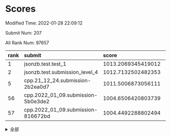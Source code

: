# Scores

Modified Time: 2022-01-28 22:09:12

Submit Num: 207

All Rank Num: 97657

| rank |               submit               |       score        |       sigma        | pk_num |
| :--- | :--------------------------------- | :----------------- | :----------------- | :----- |
| 1    | jsonzb.test.test_1                 | 1013.2069345419012 | 0.8164226697548935 | 1885   |
| 2    | jsonzb.test.submission_level_4     | 1012.7132502482353 | 0.8385200193173167 | 1886   |
| 5    | cpp.21_12_24.submission-2b2ea0d7   | 1011.5006873056111 | 0.7639340963943405 | 1886   |
| 56   | cpp.2022_01_09.submission-5b0e3de2 | 1004.6506420803739 | 0.7132436612938433 | 1889   |
| 57   | cpp.2022_01_09.submission-816672bd | 1004.4492288802494 | 0.7196279181234864 | 1886   |


<details>
<summary>全部</summary>

| rank |                 submit                 |       score        |       sigma        | pk_num |
| :--- | :------------------------------------- | :----------------- | :----------------- | :----- |
| 1    | jsonzb.test.test_1                     | 1013.2069345419012 | 0.8164226697548935 | 1885   |
| 2    | jsonzb.test.submission_level_4         | 1012.7132502482353 | 0.8385200193173167 | 1886   |
| 3    | gobigger.level_3.submission_level_3_2  | 1012.0143159558013 | 0.7643031952682924 | 1887   |
| 4    | gobigger.level_3.submission_level_3_5  | 1011.6171487596066 | 0.7726859172313637 | 1892   |
| 5    | cpp.21_12_24.submission-2b2ea0d7       | 1011.5006873056111 | 0.7639340963943405 | 1886   |
| 6    | gobigger.level_3.submission_level_3_32 | 1011.3388404407433 | 0.7572185263201013 | 1889   |
| 7    | gobigger.level_3.submission_level_3_9  | 1011.2227671332432 | 0.7655332677651816 | 1891   |
| 8    | gobigger.level_3.submission_level_3_40 | 1010.8954088903772 | 0.7811598116514903 | 1892   |
| 9    | gobigger.level_3.submission_level_3_31 | 1010.8466519187134 | 0.7707042320632622 | 1888   |
| 10   | gobigger.level_3.submission_level_3_49 | 1010.476973604272  | 0.7762719412204091 | 1888   |
| 11   | gobigger.level_3.submission_level_3_45 | 1010.4704938114907 | 0.772921328526729  | 1885   |
| 12   | gobigger.level_3.submission_level_3_42 | 1010.4617294556086 | 0.7733844693304249 | 1883   |
| 13   | gobigger.level_3.submission_level_3_27 | 1010.3921313898403 | 0.7500691533284232 | 1887   |
| 14   | gobigger.level_3.submission_level_3_19 | 1010.3180259809766 | 0.7780108786710642 | 1886   |
| 15   | gobigger.level_3.submission_level_3_46 | 1010.2462929549451 | 0.7521986900625236 | 1889   |
| 16   | gobigger.level_3.submission_level_3_17 | 1010.1564242716935 | 0.766640940073134  | 1890   |
| 17   | gobigger.level_3.submission_level_3_15 | 1010.1335096758733 | 0.7490578267341388 | 1888   |
| 18   | gobigger.level_3.submission_level_3_0  | 1010.1196198263173 | 0.7518683418225813 | 1889   |
| 19   | gobigger.level_3.submission_level_3_48 | 1010.0625315186779 | 0.7576675207589586 | 1890   |
| 20   | gobigger.level_3.submission_level_3_26 | 1010.0435595029016 | 0.7576716341941855 | 1890   |
| 21   | gobigger.level_3.submission_level_3_14 | 1010.0405453724218 | 0.7652523824005084 | 1884   |
| 22   | gobigger.level_3.submission_level_3_3  | 1009.9882574023102 | 0.7560924570398938 | 1892   |
| 23   | gobigger.level_3.submission_level_3_7  | 1009.9638511616854 | 0.7932063223802477 | 1880   |
| 24   | gobigger.level_3.submission_level_3_25 | 1009.953676149155  | 0.7652125375329693 | 1887   |
| 25   | gobigger.level_3.submission_level_3_21 | 1009.8893228140532 | 0.7455660794835275 | 1885   |
| 26   | gobigger.level_3.submission_level_3_30 | 1009.8847482363002 | 0.7248344498228784 | 1887   |
| 27   | gobigger.level_3.submission_level_3_8  | 1009.8388022931464 | 0.7474910871552977 | 1888   |
| 28   | gobigger.level_3.submission_level_3_47 | 1009.789921077683  | 0.7542257893793478 | 1887   |
| 29   | gobigger.level_3.submission_level_3_6  | 1009.7856271101535 | 0.7629558684176385 | 1891   |
| 30   | gobigger.level_3.submission_level_3_23 | 1009.7689949967051 | 0.7450002138344316 | 1887   |
| 31   | gobigger.level_3.submission_level_3_38 | 1009.7387479642227 | 0.767474414575762  | 1891   |
| 32   | gobigger.level_3.submission_level_3_20 | 1009.7299287291627 | 0.7809212508745794 | 1882   |
| 33   | gobigger.level_3.submission_level_3_36 | 1009.6905001856286 | 0.7515098184300746 | 1889   |
| 34   | gobigger.level_3.submission_level_3_1  | 1009.5656837710068 | 0.7545568129316277 | 1883   |
| 35   | gobigger.level_3.submission_level_3_13 | 1009.5483567355533 | 0.7548767395943846 | 1888   |
| 36   | gobigger.level_3.submission_level_3_10 | 1009.4493723171928 | 0.7641733288011044 | 1884   |
| 37   | gobigger.level_3.submission_level_3_35 | 1009.437499938414  | 0.7586168303137262 | 1883   |
| 38   | gobigger.level_3.submission_level_3_24 | 1009.4043859611318 | 0.7555287387066778 | 1884   |
| 39   | gobigger.level_3.submission_level_3_12 | 1009.2583376423735 | 0.7370845111880818 | 1892   |
| 40   | gobigger.level_3.submission_level_3_11 | 1009.2540779755088 | 0.7704026262144255 | 1887   |
| 41   | gobigger.level_3.submission_level_3_4  | 1009.1413553630075 | 0.7409604191487414 | 1890   |
| 42   | gobigger.level_3.submission_level_3_34 | 1009.1317132856939 | 0.7468978928030311 | 1887   |
| 43   | gobigger.level_3.submission_level_3_44 | 1009.1197526362349 | 0.7671797624747425 | 1888   |
| 44   | gobigger.level_3.submission_level_3_16 | 1009.1065438835244 | 0.7704842186176533 | 1883   |
| 45   | gobigger.level_3.submission_level_3_37 | 1009.0990271923648 | 0.7349514026955344 | 1890   |
| 46   | gobigger.level_3.submission_level_3_39 | 1009.0761276769091 | 0.7428719009256726 | 1886   |
| 47   | gobigger.level_3.submission_level_3_18 | 1009.0671144244425 | 0.7614587131865432 | 1890   |
| 48   | gobigger.level_3.submission_level_3_28 | 1008.942475292456  | 0.7295665156592321 | 1885   |
| 49   | gobigger.level_3.submission_level_3_41 | 1008.5871088322941 | 0.748974899472888  | 1896   |
| 50   | gobigger.level_3.submission_level_3_22 | 1008.5868954457401 | 0.765168061410478  | 1886   |
| 51   | gobigger.level_3.submission_level_3_43 | 1008.4719584004321 | 0.7340317030251381 | 1890   |
| 52   | gobigger.level_3.submission_level_3_29 | 1008.4589887294303 | 0.7504136476716464 | 1884   |
| 53   | gobigger.level_3.submission_level_3_33 | 1008.3393969810529 | 0.7387627195412723 | 1889   |
| 54   | gobigger.level_1.submission_level_1_19 | 1005.2077380611933 | 0.7253026672520411 | 1885   |
| 55   | gobigger.level_1.submission_level_1_36 | 1004.7383540903813 | 0.7199624216738658 | 1888   |
| 56   | cpp.2022_01_09.submission-5b0e3de2     | 1004.6506420803739 | 0.7132436612938433 | 1889   |
| 57   | cpp.2022_01_09.submission-816672bd     | 1004.4492288802494 | 0.7196279181234864 | 1886   |
| 58   | gobigger.level_1.submission_level_1_16 | 1004.4412839955536 | 0.7241105666243478 | 1889   |
| 59   | gobigger.level_1.submission_level_1_6  | 1004.3068227673118 | 0.7150165761321811 | 1890   |
| 60   | gobigger.level_1.submission_level_1_15 | 1004.2859510547952 | 0.7156306656152238 | 1889   |
| 61   | gobigger.level_1.submission_level_1_46 | 1004.228890995188  | 0.7118407753449054 | 1886   |
| 62   | gobigger.level_1.submission_level_1_28 | 1004.1471208589128 | 0.706920476829481  | 1888   |
| 63   | gobigger.level_1.submission_level_1_33 | 1004.0110598887007 | 0.7246253694226545 | 1888   |
| 64   | gobigger.level_1.submission_level_1_5  | 1003.9837978179547 | 0.7295013830084487 | 1890   |
| 65   | gobigger.level_1.submission_level_1_29 | 1003.9047070329459 | 0.7111188196386962 | 1886   |
| 66   | gobigger.level_1.submission_level_1_17 | 1003.8816355073733 | 0.7068506106291993 | 1885   |
| 67   | gobigger.level_1.submission_level_1_37 | 1003.8427136586549 | 0.7104309683790084 | 1885   |
| 68   | gobigger.level_1.submission_level_1_21 | 1003.835208752815  | 0.7214436111947848 | 1889   |
| 69   | gobigger.level_1.submission_level_1_2  | 1003.8110998701001 | 0.739965602680475  | 1890   |
| 70   | gobigger.level_1.submission_level_1_7  | 1003.7959712715456 | 0.7180040902478673 | 1890   |
| 71   | gobigger.level_1.submission_level_1_18 | 1003.7263176947498 | 0.7232239848520264 | 1885   |
| 72   | gobigger.level_1.submission_level_1_1  | 1003.6713580535495 | 0.7202034174720361 | 1886   |
| 73   | gobigger.level_1.submission_level_1_32 | 1003.6523978149971 | 0.7156106252984767 | 1881   |
| 74   | gobigger.level_1.submission_level_1_13 | 1003.6334970098039 | 0.7161292537081752 | 1884   |
| 75   | gobigger.level_1.submission_level_1_34 | 1003.6275992416663 | 0.7109201896524285 | 1888   |
| 76   | gobigger.level_1.submission_level_1_45 | 1003.6020058683911 | 0.7240182225094726 | 1888   |
| 77   | gobigger.level_1.submission_level_1_0  | 1003.5527344398577 | 0.7143314624047546 | 1888   |
| 78   | gobigger.level_1.submission_level_1_30 | 1003.5064379327845 | 0.7264573332924867 | 1888   |
| 79   | gobigger.level_1.submission_level_1_12 | 1003.4447183622583 | 0.7220429402253705 | 1890   |
| 80   | gobigger.level_1.submission_level_1_20 | 1003.4134660883097 | 0.7210962714918426 | 1885   |
| 81   | gobigger.level_1.submission_level_1_48 | 1003.3977842545402 | 0.716029193970874  | 1891   |
| 82   | gobigger.level_1.submission_level_1_43 | 1003.2394383964865 | 0.7211376190953647 | 1882   |
| 83   | gobigger.level_1.submission_level_1_9  | 1003.0740070098846 | 0.7219615022371794 | 1887   |
| 84   | gobigger.level_1.submission_level_1_26 | 1003.0241102782891 | 0.7273845143615159 | 1888   |
| 85   | gobigger.level_1.submission_level_1_11 | 1002.8395734169166 | 0.7144040173633298 | 1884   |
| 86   | gobigger.level_1.submission_level_1_27 | 1002.7505581967247 | 0.7042181312431844 | 1888   |
| 87   | gobigger.level_1.submission_level_1_40 | 1002.7343411953757 | 0.7011540160364481 | 1886   |
| 88   | gobigger.level_1.submission_level_1_44 | 1002.7072270236844 | 0.7173306870058276 | 1887   |
| 89   | gobigger.level_1.submission_level_1_22 | 1002.693332126696  | 0.7175512527678145 | 1885   |
| 90   | gobigger.level_1.submission_level_1_42 | 1002.6752878181297 | 0.7181084057048188 | 1882   |
| 91   | gobigger.level_1.submission_level_1_39 | 1002.6187641003002 | 0.7131310576405447 | 1889   |
| 92   | gobigger.level_1.submission_level_1_25 | 1002.5876612833426 | 0.7160222983667571 | 1883   |
| 93   | gobigger.level_1.submission_level_1_14 | 1002.5641399028857 | 0.707698768985602  | 1886   |
| 94   | gobigger.level_1.submission_level_1_41 | 1002.5351688470188 | 0.7106414069430756 | 1890   |
| 95   | gobigger.level_1.submission_level_1_3  | 1002.5103089169506 | 0.729328101589108  | 1881   |
| 96   | gobigger.level_1.submission_level_1_38 | 1002.4449284236101 | 0.7086259343068106 | 1885   |
| 97   | gobigger.level_1.submission_level_1_8  | 1002.4149349850859 | 0.7118749700626663 | 1878   |
| 98   | gobigger.level_1.submission_level_1_35 | 1002.4047699759491 | 0.7015252555979482 | 1889   |
| 99   | gobigger.level_1.submission_level_1_49 | 1002.3812936152935 | 0.7136113957467631 | 1887   |
| 100  | gobigger.level_1.submission_level_1_47 | 1002.3692448250007 | 0.7141132731126449 | 1889   |
| 101  | gobigger.level_1.submission_level_1_31 | 1002.1906716997211 | 0.723104707385536  | 1888   |
| 102  | gobigger.level_1.submission_level_1_24 | 1002.0540519789247 | 0.7054732675014611 | 1884   |
| 103  | gobigger.level_1.submission_level_1_23 | 1002.0084530640127 | 0.7096686623062467 | 1884   |
| 104  | gobigger.level_1.submission_level_1_10 | 1001.9119332047833 | 0.716773407285556  | 1885   |
| 105  | gobigger.level_1.submission_level_1_4  | 1001.5081399992449 | 0.7182946583933302 | 1886   |
| 106  | gobigger.random.submission_random_34   | 997.3547375389596  | 0.7078903689705971 | 1886   |
| 107  | gobigger.random.submission_random_23   | 997.2463014008182  | 0.7152592138123507 | 1885   |
| 108  | gobigger.random.submission_random_38   | 997.213008547689   | 0.6943377570600515 | 1888   |
| 109  | gobigger.random.submission_random_21   | 997.0641166752149  | 0.7076084663075439 | 1893   |
| 110  | gobigger.random.submission_random_9    | 996.8399186435483  | 0.7136235493537888 | 1888   |
| 111  | gobigger.random.submission_random_36   | 996.782739363511   | 0.7141075245514099 | 1885   |
| 112  | gobigger.random.submission_random_19   | 996.7049712299603  | 0.7136146563114428 | 1882   |
| 113  | gobigger.random.submission_random_41   | 996.6913118491055  | 0.7108746328267878 | 1886   |
| 114  | gobigger.random.submission_random_8    | 996.6203246846751  | 0.70201152317659   | 1883   |
| 115  | gobigger.random.submission_random_27   | 996.6113637450538  | 0.71198033479403   | 1888   |
| 116  | gobigger.random.submission_random_7    | 996.4989346854064  | 0.7113198009650129 | 1891   |
| 117  | gobigger.random.submission_random_37   | 996.4697306417294  | 0.7039708845736373 | 1886   |
| 118  | gobigger.random.submission_random_28   | 996.4364610822457  | 0.7020889029950519 | 1887   |
| 119  | gobigger.random.submission_random_18   | 996.3035947077358  | 0.7119790721722    | 1887   |
| 120  | gobigger.random.submission_random_6    | 996.3030240760776  | 0.707188912135739  | 1891   |
| 121  | gobigger.random.submission_random_16   | 996.2883610136321  | 0.7090421644505247 | 1886   |
| 122  | gobigger.random.submission_random_10   | 996.2784203463228  | 0.7095460996420173 | 1888   |
| 123  | gobigger.random.submission_random_45   | 996.1715728189893  | 0.6918005744617899 | 1889   |
| 124  | gobigger.random.submission_random_46   | 996.1296743339772  | 0.7068514226599135 | 1889   |
| 125  | gobigger.random.submission_random_17   | 996.125021755647   | 0.7117526872235488 | 1885   |
| 126  | gobigger.random.submission_random_14   | 996.0987108956351  | 0.7093942958402388 | 1892   |
| 127  | gobigger.random.submission_random_0    | 996.0849805249889  | 0.7102219753124811 | 1887   |
| 128  | gobigger.random.submission_random_15   | 996.067215593897   | 0.7039214002508614 | 1885   |
| 129  | gobigger.random.submission_random_22   | 996.063681696477   | 0.7162328859653402 | 1886   |
| 130  | gobigger.random.submission_random_44   | 996.0546226370676  | 0.7026901547860007 | 1895   |
| 131  | gobigger.random.submission_random_39   | 996.0525924333022  | 0.7075915921722418 | 1886   |
| 132  | gobigger.random.submission_random_3    | 996.0517468374852  | 0.7046080491822465 | 1887   |
| 133  | gobigger.random.submission_random_35   | 996.0143990291085  | 0.6992235211315795 | 1890   |
| 134  | gobigger.random.submission_random_31   | 995.9931399237179  | 0.7040685407922923 | 1886   |
| 135  | gobigger.random.submission_random_26   | 995.9910315591137  | 0.7014636812063928 | 1883   |
| 136  | gobigger.random.submission_random_11   | 995.9448274083948  | 0.7034329030743224 | 1889   |
| 137  | gobigger.random.submission_random_13   | 995.8322532793712  | 0.7158588443615449 | 1891   |
| 138  | gobigger.random.submission_random_29   | 995.8291611667471  | 0.7148324814993401 | 1887   |
| 139  | gobigger.random.submission_random_30   | 995.8250099346737  | 0.7055341362100808 | 1889   |
| 140  | gobigger.random.submission_random_47   | 995.73381745038    | 0.7068775569510225 | 1884   |
| 141  | gobigger.random.submission_random_24   | 995.7211275268979  | 0.7154744979982233 | 1881   |
| 142  | gobigger.random.submission_random_12   | 995.6846814914472  | 0.7121528382390329 | 1888   |
| 143  | gobigger.random.submission_random_5    | 995.678751578793   | 0.7078407500433324 | 1885   |
| 144  | gobigger.random.submission_random_43   | 995.5706720932828  | 0.6986153984865738 | 1891   |
| 145  | gobigger.random.submission_random_2    | 995.4268391924923  | 0.7204634118857193 | 1888   |
| 146  | gobigger.random.submission_random_40   | 995.4182184327987  | 0.7221199568021747 | 1884   |
| 147  | gobigger.random.submission_random_42   | 995.4067100547273  | 0.7247409945736899 | 1883   |
| 148  | gobigger.random.submission_random_4    | 995.3892535249661  | 0.7098834517344655 | 1887   |
| 149  | gobigger.random.submission_random_32   | 995.3791441568864  | 0.715741280434562  | 1883   |
| 150  | gobigger.random.submission_random_25   | 995.2871235877033  | 0.716230397019252  | 1893   |
| 151  | gobigger.random.submission_random_33   | 995.1652710166957  | 0.7106050131423227 | 1890   |
| 152  | gobigger.random.submission_random_1    | 995.1534448189883  | 0.716223007655492  | 1882   |
| 153  | gobigger.random.submission_random_20   | 995.1354726520702  | 0.7091782355196494 | 1885   |
| 154  | gobigger.random.submission_random_49   | 994.8191596113061  | 0.7201152589768938 | 1886   |
| 155  | gobigger.random.submission_random_48   | 994.4477917196871  | 0.7280878575217183 | 1885   |
| 156  | gobigger.level_2.submission_level_2_46 | 993.5557291918703  | 0.7177901600638731 | 1889   |
| 157  | gobigger.level_2.submission_level_2_23 | 993.3934735920387  | 0.7443639777704701 | 1893   |
| 158  | gobigger.level_2.submission_level_2_6  | 993.3789895408335  | 0.7424168077638602 | 1889   |
| 159  | gobigger.level_2.submission_level_2_0  | 993.2303908928798  | 0.7440959121634639 | 1890   |
| 160  | gobigger.level_2.submission_level_2_12 | 993.1563437337572  | 0.7455077230859499 | 1885   |
| 161  | gobigger.level_2.submission_level_2_39 | 993.1244408612819  | 0.7651180501408414 | 1884   |
| 162  | gobigger.level_2.submission_level_2_32 | 993.1207762022143  | 0.7375383870890112 | 1889   |
| 163  | gobigger.level_2.submission_level_2_3  | 992.8515621126111  | 0.7441989650971009 | 1886   |
| 164  | gobigger.level_2.submission_level_2_15 | 992.6425718286379  | 0.7489218943078159 | 1890   |
| 165  | gobigger.level_2.submission_level_2_14 | 992.5793155887238  | 0.7618915057053831 | 1891   |
| 166  | gobigger.level_2.submission_level_2_40 | 992.5759247450535  | 0.7364427663607844 | 1889   |
| 167  | gobigger.level_2.submission_level_2_24 | 992.561630539538   | 0.7533847343014869 | 1889   |
| 168  | gobigger.level_2.submission_level_2_1  | 992.5429162613827  | 0.7438884484256095 | 1890   |
| 169  | gobigger.level_2.submission_level_2_17 | 992.5135565514402  | 0.7312516206948285 | 1885   |
| 170  | gobigger.level_2.submission_level_2_22 | 992.4867856107719  | 0.756357070732697  | 1889   |
| 171  | gobigger.level_2.submission_level_2_4  | 992.437597727116   | 0.7566079142004533 | 1885   |
| 172  | gobigger.level_2.submission_level_2_9  | 992.3469083293458  | 0.7332939388236892 | 1889   |
| 173  | gobigger.level_2.submission_level_2_36 | 992.3260141268132  | 0.7468447986941356 | 1886   |
| 174  | gobigger.level_2.submission_level_2_19 | 992.2801096468602  | 0.7507949515849757 | 1888   |
| 175  | gobigger.level_2.submission_level_2_44 | 992.2652972186936  | 0.7453157077390195 | 1884   |
| 176  | gobigger.level_2.submission_level_2_27 | 992.2567753392811  | 0.7372901985987634 | 1883   |
| 177  | gobigger.level_2.submission_level_2_26 | 992.2358619816913  | 0.7309636239919313 | 1884   |
| 178  | gobigger.level_2.submission_level_2_30 | 992.2308648644977  | 0.7517664182723897 | 1890   |
| 179  | gobigger.level_2.submission_level_2_42 | 992.2125131257818  | 0.7550139817566931 | 1885   |
| 180  | gobigger.level_2.submission_level_2_5  | 992.1972450100978  | 0.748106711568716  | 1888   |
| 181  | gobigger.level_2.submission_level_2_49 | 992.1839461900423  | 0.7420102231020316 | 1886   |
| 182  | gobigger.level_2.submission_level_2_37 | 992.1679168259692  | 0.7470730843355112 | 1886   |
| 183  | gobigger.level_2.submission_level_2_25 | 992.1347723685994  | 0.7516163274494271 | 1888   |
| 184  | gobigger.level_2.submission_level_2_48 | 992.0487996307544  | 0.7379528631615696 | 1887   |
| 185  | gobigger.level_2.submission_level_2_41 | 992.0187159378017  | 0.751849926828749  | 1891   |
| 186  | gobigger.level_2.submission_level_2_31 | 991.8609148221624  | 0.7505570586181982 | 1889   |
| 187  | gobigger.level_2.submission_level_2_29 | 991.7399444554734  | 0.7544123456376589 | 1884   |
| 188  | gobigger.level_2.submission_level_2_13 | 991.7276861239899  | 0.7491688808252308 | 1889   |
| 189  | gobigger.level_2.submission_level_2_33 | 991.7123824715893  | 0.7439228188810193 | 1888   |
| 190  | gobigger.level_2.submission_level_2_38 | 991.7062438951748  | 0.73133011086149   | 1893   |
| 191  | gobigger.level_2.submission_level_2_35 | 991.6866222636844  | 0.7397278069329671 | 1885   |
| 192  | gobigger.level_2.submission_level_2_18 | 991.6814611492803  | 0.7566586824120224 | 1887   |
| 193  | gobigger.level_2.submission_level_2_8  | 991.5121530100713  | 0.7409552344284341 | 1886   |
| 194  | gobigger.level_2.submission_level_2_43 | 991.4573891680981  | 0.7528389648443936 | 1887   |
| 195  | gobigger.level_2.submission_level_2_34 | 991.4216147192218  | 0.7267309977616506 | 1892   |
| 196  | gobigger.level_2.submission_level_2_47 | 991.3816115965108  | 0.7505419000049841 | 1887   |
| 197  | gobigger.level_2.submission_level_2_16 | 991.3220076391722  | 0.7439115434087059 | 1882   |
| 198  | gobigger.level_2.submission_level_2_7  | 991.2182833794802  | 0.7641679699681173 | 1883   |
| 199  | gobigger.level_2.submission_level_2_20 | 991.1213043236577  | 0.7500102748442964 | 1883   |
| 200  | gobigger.level_2.submission_level_2_10 | 991.0959543021347  | 0.7688541695425006 | 1884   |
| 201  | gobigger.level_2.submission_level_2_45 | 990.819381916771   | 0.770776362686514  | 1891   |
| 202  | gobigger.level_2.submission_level_2_28 | 990.7130271407411  | 0.760017043620393  | 1887   |
| 203  | gobigger.level_2.submission_level_2_2  | 990.6282249376469  | 0.7403863441154188 | 1889   |
| 204  | gobigger.level_2.submission_level_2_11 | 990.4878960861839  | 0.7834184841530318 | 1885   |
| 205  | gobigger.level_2.submission_level_2_21 | 989.6848571909865  | 0.7600713971035369 | 1890   |
| 206  | gobigger.none.submission_none_1        | 976.8988169422488  | 1.271012891030197  | 1888   |
| 207  | gobigger.none.submission_none_0        | 976.0317673803614  | 1.400691230435591  | 1887   |

</details>